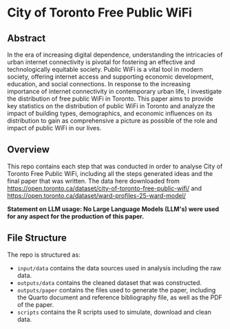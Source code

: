# City of Toronto Free Public WiFi

## Abstract

In the era of increasing digital dependence, understanding the intricacies of urban internet connectivity is pivotal for fostering an effective and technologically equitable society. Public WiFi is a vital tool in modern society, offering internet access and supporting economic development, education, and social connections. In response to the increasing importance of internet connectivity in contemporary urban life, I investigate the distribution of free public WiFi in Toronto. This paper aims to provide key statistics on the distribution of public WiFi in Toronto and analyze the impact of building types, demographics, and economic influences on its distribution to gain as comprehensive a picture as possible of the role and impact of public WiFi in our lives.


## Overview

This repo contains each step that was conducted in order to analyse City of Toronto Free Public WiFi, including all the steps generated ideas and the final paper that was written. The data here  downloaded from <https://open.toronto.ca/dataset/city-of-toronto-free-public-wifi/> and <https://open.toronto.ca/dataset/ward-profiles-25-ward-model/>

**Statement on LLM usage: No Large Language Models (LLM's) were used for any aspect for the production of this paper.**

## File Structure

The repo is structured as:

-   `input/data` contains the data sources used in analysis including the raw data.
-   `outputs/data` contains the cleaned dataset that was constructed.
-   `outputs/paper` contains the files used to generate the paper, including the Quarto document and reference bibliography file, as well as the PDF of the paper. 
-   `scripts` contains the R scripts used to simulate, download and clean data.
